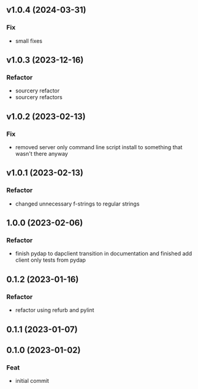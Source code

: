## v1.0.4 (2024-03-31)

### Fix

- small fixes

## v1.0.3 (2023-12-16)

### Refactor

- sourcery refactor
- sourcery refactors

## v1.0.2 (2023-02-13)

### Fix

- removed server only command line script install to something that wasn't there anyway

## v1.0.1 (2023-02-13)

### Refactor

- changed unnecessary f-strings to regular strings

## 1.0.0 (2023-02-06)

### Refactor

- finish pydap to dapclient transition in documentation and finished add client only tests from pydap

## 0.1.2 (2023-01-16)

### Refactor

- refactor using refurb and pylint

## 0.1.1 (2023-01-07)

## 0.1.0 (2023-01-02)

### Feat

- initial commit

